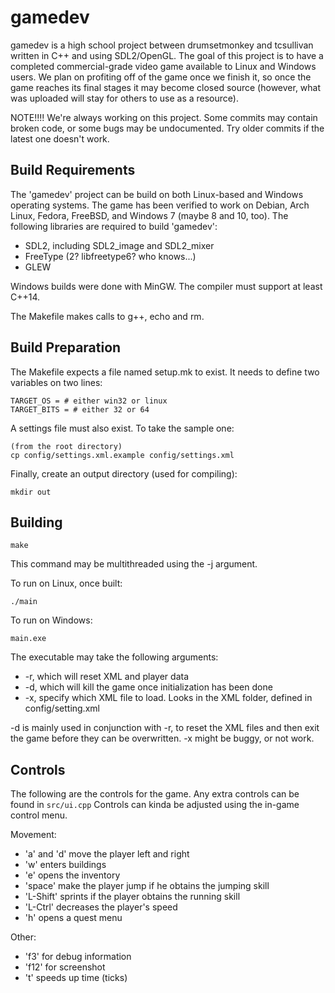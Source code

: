 gamedev
=======

gamedev is a high school project between drumsetmonkey and tcsullivan written in C++ and using SDL2/OpenGL. The goal of this project is to have a completed commercial-grade video game available to Linux and Windows users. We plan on profiting off of the game once we finish it, so once the game reaches its final stages it may become closed source (however, what was uploaded will stay for others to use as a resource).

NOTE!!!!
We're always working on this project. Some commits may contain broken code, or some bugs may be undocumented. Try older commits if the latest one doesn't work.

Build Requirements
------------------

The 'gamedev' project can be build on both Linux-based and Windows operating systems. The game has been verified to work on Debian, Arch Linux, Fedora, FreeBSD, and Windows 7 (maybe 8 and 10, too). The following libraries are required to build 'gamedev':

* SDL2, including SDL2_image and SDL2_mixer
* FreeType (2? libfreetype6? who knows...)
* GLEW

Windows builds were done with MinGW. The compiler must support at least C++14.

The Makefile makes calls to g++, echo and rm.

Build Preparation
-----------------

The Makefile expects a file named setup.mk to exist. It needs to define two variables on two lines:
```
TARGET_OS = # either win32 or linux
TARGET_BITS = # either 32 or 64
```

A settings file must also exist. To take the sample one:
```
(from the root directory)
cp config/settings.xml.example config/settings.xml
```

Finally, create an output directory (used for compiling):
```
mkdir out
```

Building
--------
```
make
```

This command may be multithreaded using the -j argument.

To run on Linux, once built:
```
./main
```

To run on Windows:
```
main.exe
```

The executable may take the following arguments:

* -r, which will reset XML and player data
* -d, which will kill the game once initialization has been done
* -x, specify which XML file to load. Looks in the XML folder, defined in config/setting.xml

-d is mainly used in conjunction with -r, to reset the XML files and then exit the game before they can be overwritten.
-x might be buggy, or not work.

Controls
--------

The following are the controls for the game. Any extra controls can be found in ```src/ui.cpp```
Controls can kinda be adjusted using the in-game control menu.

Movement:
* 'a' and 'd' move the player left and right
* 'w' enters buildings
* 'e' opens the inventory
* 'space' make the player jump if he obtains the jumping skill
* 'L-Shift' sprints if the player obtains the running skill
* 'L-Ctrl' decreases the player's speed
* 'h' opens a quest menu

Other:
* 'f3' for debug information
* 'f12' for screenshot
* 't' speeds up time (ticks)
